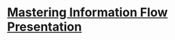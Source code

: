 # [  Mastering Information Flow Presentation  ](https://mastering-information-fl-87ko0ze.gamma.site/)

![]()

![]()

![]()

![]()

![]()

![]()

![]()

![]()

![]()

![]()

![]()

![]()






